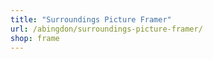 ```yaml
---
title: "Surroundings Picture Framer"
url: /abingdon/surroundings-picture-framer/
shop: frame
---
```

